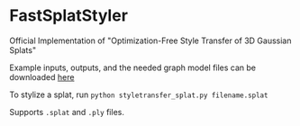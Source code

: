 # FastSplatStyler
Official Implementation of "Optimization-Free Style Transfer of 3D Gaussian Splats"

Example inputs, outputs, and the needed graph model files can be downloaded [here](https://drive.google.com/drive/folders/10YmtcCOKGosXfPEi84ho1AfYRYioYo12?usp=drive_link)

To stylize a splat, run `python styletransfer_splat.py filename.splat`

Supports `.splat` and `.ply` files.
